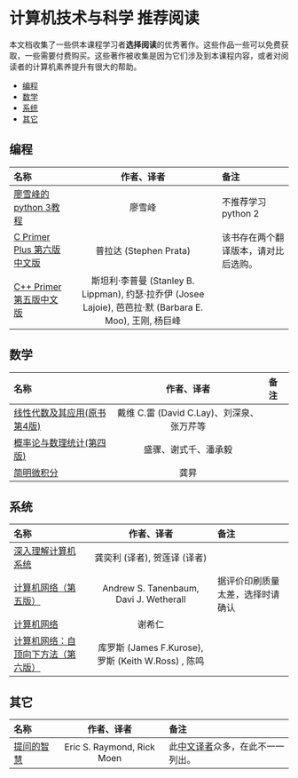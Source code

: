 # 计算机技术与科学 推荐阅读

本文档收集了一些供本课程学习者**选择阅读**的优秀著作。这些作品一些可以免费获取，一些需要付费购买。这些著作被收集是因为它们涉及到本课程内容，或者对阅读者的计算机素养提升有很大的帮助。

- [编程](#编程)
- [数学](#数学)
- [系统](#系统)
- [其它](#其它)

## 编程

名称 | 作者、译者 | 备注
:-- | :--: | :--
[廖雪峰的python 3教程](https://www.liaoxuefeng.com/wiki/0014316089557264a6b348958f449949df42a6d3a2e542c000) | 廖雪峰 | 不推荐学习python 2
[C Primer Plus 第六版中文版](https://www.amazon.cn/图书/dp/B01FE26HAU/) | 普拉达 (Stephen Prata) | 该书存在两个翻译版本，请对比后选购。
[C++ Primer 第五版中文版](https://www.amazon.cn/图书/dp/B00ESUIL0O/) | 斯坦利·李普曼 (Stanley B. Lippman), 约瑟·拉乔伊 (Josee Lajoie), 芭芭拉·默 (Barbara E. Moo), 王刚, 杨巨峰

## 数学
名称 | 作者、译者 | 备注
:-- | :--: | :--
[线性代数及其应用(原书第4版)](https://www.amazon.cn/dp/B06XW3HZV7/) | 戴维 C.雷 (David C.Lay)、刘深泉、张万芹等 |
[概率论与数理统计(第四版)](https://www.amazon.cn/图书/dp/B00Y7UVZHQ/) | 盛骤、谢式千、潘承毅 |
[简明微积分](https://www.amazon.cn/简明微积分-龚昇/dp/B00114H1PQ/) | 龚昇 |

## 系统

名称 | 作者、译者 | 备注
:-- | :--: | :--
[深入理解计算机系统](https://www.amazon.cn/dp/B01N03IQK4/) | 龚奕利 (译者), 贺莲译 (译者)
[计算机网络（第五版）](https://www.amazon.cn/dp/B007JFRQ0G/) | Andrew S. Tanenbaum, Davi J. Wetherall | 据评价印刷质量太差，选择时请确认
[计算机网络](https://www.amazon.cn/dp/B01N0SKRLO/) | 谢希仁
[计算机网络：自顶向下方法（第六版）](https://www.amazon.cn/图书/dp/B00OB1AODW) | 库罗斯 (James F.Kurose), 罗斯 (Keith W.Ross) , 陈鸣

## 其它

名称 | 作者、译者 | 备注
:-- | :--: | :--
[提问的智慧](https://github.com/ryanhanwu/How-To-Ask-Questions-The-Smart-Way/blob/master/README-zh_CN.md) | Eric S. Raymond, Rick Moen | 此[中文译者](https://github.com/ryanhanwu/How-To-Ask-Questions-The-Smart-Way/graphs/contributors)众多，在此不一一列出。
